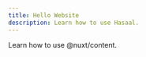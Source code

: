```yaml
---
title: Hello Website
description: Learn how to use Hasaal.
---
```


Learn how to use @nuxt/content.

<!--more-->
